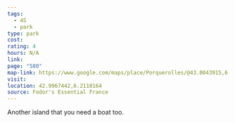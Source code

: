 ```yaml
---
tags:
  - 4S
  - park
type: park
cost: 
rating: 4
hours: N/A
link: 
page: "580"
map-link: https://www.google.com/maps/place/Porquerolles/@43.0043915,6.1855894,14z/data=!3m1!4b1!4m6!3m5!1s0x12c8d8778263c633:0x248bb6bca7678a6e!8m2!3d43.0010171!4d6.2216678!16s%2Fm%2F05p12lr?entry=ttu&g_ep=EgoyMDI0MTAwNy4xIKXMDSoASAFQAw%3D%3D
visit: 
location: 42.9967442,6.2110164
source: Fodor's Essential France
---
```

Another island that you need a boat too.